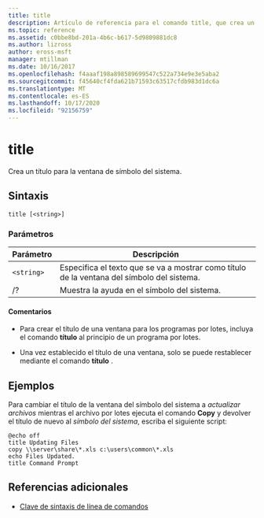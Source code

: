 ```yaml
---
title: title
description: Artículo de referencia para el comando title, que crea un título para la ventana del símbolo del sistema.
ms.topic: reference
ms.assetid: c0bbe8bd-201a-4b6c-b617-5d9809881dc8
ms.author: lizross
author: eross-msft
manager: mtillman
ms.date: 10/16/2017
ms.openlocfilehash: f4aaaf198a898589699547c522a734e9e3e5aba2
ms.sourcegitcommit: f45640cf4fda621b71593c63517cfdb983d1dc6a
ms.translationtype: MT
ms.contentlocale: es-ES
ms.lasthandoff: 10/17/2020
ms.locfileid: "92156759"
---
```

# <a name="title"></a>title

Crea un título para la ventana de símbolo del sistema.

## <a name="syntax"></a>Sintaxis

```
title [<string>]
```

### <a name="parameters"></a>Parámetros

| Parámetro | Descripción |
|--|--|
| `<string>` | Especifica el texto que se va a mostrar como título de la ventana del símbolo del sistema. |
| /? | Muestra la ayuda en el símbolo del sistema. |

#### <a name="remarks"></a>Comentarios

- Para crear el título de una ventana para los programas por lotes, incluya el comando **título** al principio de un programa por lotes.

- Una vez establecido el título de una ventana, solo se puede restablecer mediante el comando **título** .

## <a name="examples"></a>Ejemplos

Para cambiar el título de la ventana del símbolo del sistema a *actualizar archivos* mientras el archivo por lotes ejecuta el comando **Copy** y devolver el título de nuevo al *símbolo del sistema*, escriba el siguiente script:

```
@echo off
title Updating Files
copy \\server\share\*.xls c:\users\common\*.xls
echo Files Updated.
title Command Prompt
```

## <a name="additional-references"></a>Referencias adicionales

- [Clave de sintaxis de línea de comandos](command-line-syntax-key.md)
